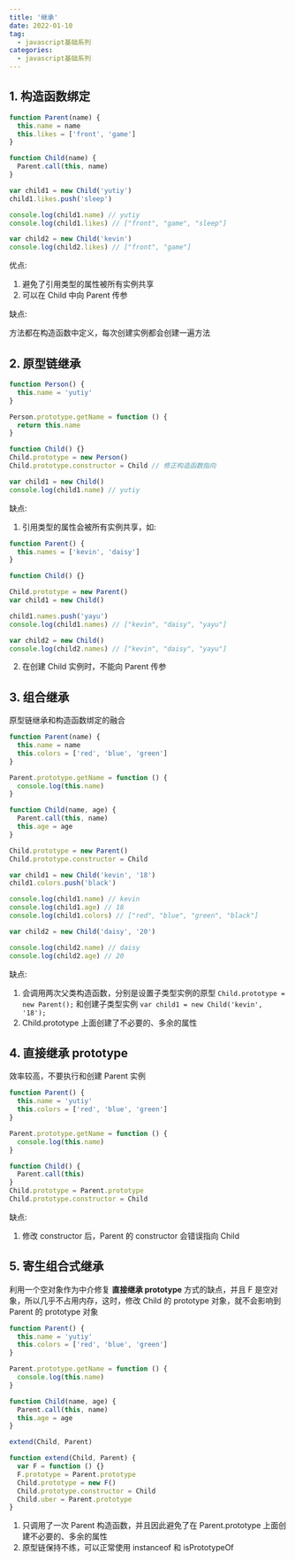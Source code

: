 ```yaml
---
title: '继承'
date: 2022-01-10
tag:
  - javascript基础系列
categories:
  - javascript基础系列
---
```


## 1. 构造函数绑定

```js
function Parent(name) {
  this.name = name
  this.likes = ['front', 'game']
}

function Child(name) {
  Parent.call(this, name)
}

var child1 = new Child('yutiy')
child1.likes.push('sleep')

console.log(child1.name) // yutiy
console.log(child1.likes) // ["front", "game", "sleep"]

var child2 = new Child('kevin')
console.log(child2.likes) // ["front", "game"]
```

优点:

1. 避免了引用类型的属性被所有实例共享
2. 可以在 Child 中向 Parent 传参

缺点:

方法都在构造函数中定义，每次创建实例都会创建一遍方法

## 2. 原型链继承

```js
function Person() {
  this.name = 'yutiy'
}

Person.prototype.getName = function () {
  return this.name
}

function Child() {}
Child.prototype = new Person()
Child.prototype.constructor = Child // 修正构造函数指向

var child1 = new Child()
console.log(child1.name) // yutiy
```

缺点:

1. 引用类型的属性会被所有实例共享，如:

```js
function Parent() {
  this.names = ['kevin', 'daisy']
}

function Child() {}

Child.prototype = new Parent()
var child1 = new Child()

child1.names.push('yayu')
console.log(child1.names) // ["kevin", "daisy", "yayu"]

var child2 = new Child()
console.log(child2.names) // ["kevin", "daisy", "yayu"]
```

2. 在创建 Child 实例时，不能向 Parent 传参

## 3. 组合继承

原型链继承和构造函数绑定的融合

```js
function Parent(name) {
  this.name = name
  this.colors = ['red', 'blue', 'green']
}

Parent.prototype.getName = function () {
  console.log(this.name)
}

function Child(name, age) {
  Parent.call(this, name)
  this.age = age
}

Child.prototype = new Parent()
Child.prototype.constructor = Child

var child1 = new Child('kevin', '18')
child1.colors.push('black')

console.log(child1.name) // kevin
console.log(child1.age) // 18
console.log(child1.colors) // ["red", "blue", "green", "black"]

var child2 = new Child('daisy', '20')

console.log(child2.name) // daisy
console.log(child2.age) // 20
```

缺点:

1. 会调用两次父类构造函数，分别是设置子类型实例的原型 `Child.prototype = new Parent();` 和创建子类型实例 `var child1 = new Child('kevin', '18');`
2. Child.prototype 上面创建了不必要的、多余的属性

## 4. 直接继承 prototype

效率较高，不要执行和创建 Parent 实例

```js
function Parent() {
  this.name = 'yutiy'
  this.colors = ['red', 'blue', 'green']
}

Parent.prototype.getName = function () {
  console.log(this.name)
}

function Child() {
  Parent.call(this)
}
Child.prototype = Parent.prototype
Child.prototype.constructor = Child
```

缺点:

1. 修改 constructor 后，Parent 的 constructor 会错误指向 Child

## 5. 寄生组合式继承

利用一个空对象作为中介修复 **直接继承 prototype** 方式的缺点，并且 F 是空对象，所以几乎不占用内存，这时，修改 Child 的 prototype 对象，就不会影响到 Parent 的 prototype 对象

```js
function Parent() {
  this.name = 'yutiy'
  this.colors = ['red', 'blue', 'green']
}

Parent.prototype.getName = function () {
  console.log(this.name)
}

function Child(name, age) {
  Parent.call(this, name)
  this.age = age
}

extend(Child, Parent)

function extend(Child, Parent) {
  var F = function () {}
  F.prototype = Parent.prototype
  Child.prototype = new F()
  Child.prototype.constructor = Child
  Child.uber = Parent.prototype
}
```

1. 只调用了一次 Parent 构造函数，并且因此避免了在 Parent.prototype 上面创建不必要的、多余的属性
2. 原型链保持不练，可以正常使用 instanceof 和 isPrototypeOf
